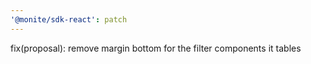 ```yaml
---
'@monite/sdk-react': patch
---
```


fix(proposal): remove margin bottom for the filter components it tables
